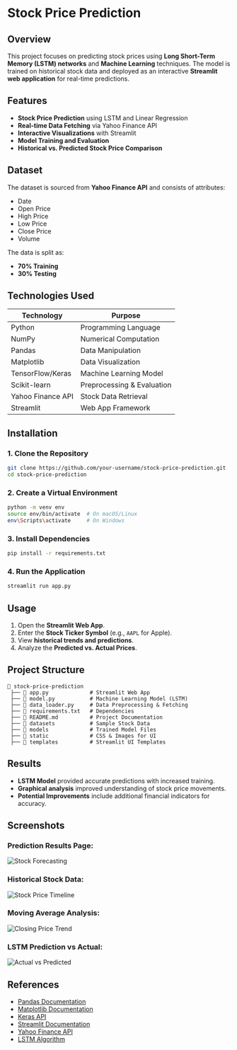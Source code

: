 # Stock Price Prediction

## Overview
This project focuses on predicting stock prices using **Long Short-Term Memory (LSTM) networks** and **Machine Learning** techniques. The model is trained on historical stock data and deployed as an interactive **Streamlit web application** for real-time predictions.

## Features
- **Stock Price Prediction** using LSTM and Linear Regression
- **Real-time Data Fetching** via Yahoo Finance API
- **Interactive Visualizations** with Streamlit
- **Model Training and Evaluation**
- **Historical vs. Predicted Stock Price Comparison**

## Dataset
The dataset is sourced from **Yahoo Finance API** and consists of attributes:
- Date
- Open Price
- High Price
- Low Price
- Close Price
- Volume

The data is split as:
- **70% Training**
- **30% Testing**

## Technologies Used
| Technology      | Purpose |
|---------------|---------|
| Python        | Programming Language |
| NumPy         | Numerical Computation |
| Pandas        | Data Manipulation |
| Matplotlib    | Data Visualization |
| TensorFlow/Keras | Machine Learning Model |
| Scikit-learn  | Preprocessing & Evaluation |
| Yahoo Finance API | Stock Data Retrieval |
| Streamlit     | Web App Framework |

## Installation
### 1. Clone the Repository
```sh
git clone https://github.com/your-username/stock-price-prediction.git
cd stock-price-prediction
```

### 2. Create a Virtual Environment
```sh
python -m venv env
source env/bin/activate  # On macOS/Linux
env\Scripts\activate     # On Windows
```

### 3. Install Dependencies
```sh
pip install -r requirements.txt
```

### 4. Run the Application
```sh
streamlit run app.py
```

## Usage
1. Open the **Streamlit Web App**.
2. Enter the **Stock Ticker Symbol** (e.g., `AAPL` for Apple).
3. View **historical trends and predictions**.
4. Analyze the **Predicted vs. Actual Prices**.

## Project Structure
```
📂 stock-price-prediction
 ├── 📜 app.py             # Streamlit Web App
 ├── 📜 model.py           # Machine Learning Model (LSTM)
 ├── 📜 data_loader.py     # Data Preprocessing & Fetching
 ├── 📜 requirements.txt   # Dependencies
 ├── 📜 README.md          # Project Documentation
 ├── 📂 datasets           # Sample Stock Data
 ├── 📂 models             # Trained Model Files
 ├── 📂 static             # CSS & Images for UI
 ├── 📂 templates          # Streamlit UI Templates
```

## Results
- **LSTM Model** provided accurate predictions with increased training.
- **Graphical analysis** improved understanding of stock price movements.
- **Potential Improvements** include additional financial indicators for accuracy.

## Screenshots
### Prediction Results Page:
![Stock Forecasting](image1.png)

### Historical Stock Data:
![Stock Price Timeline](image2.png)

### Moving Average Analysis:
![Closing Price Trend](image3.png)

### LSTM Prediction vs Actual:
![Actual vs Predicted](image4.png)



## References
- [Pandas Documentation](https://pandas.pydata.org/docs/)
- [Matplotlib Documentation](https://matplotlib.org/stable/index.html)
- [Keras API](https://keras.io/api/layers/)
- [Streamlit Documentation](https://docs.streamlit.io/)
- [Yahoo Finance API](https://python-yahoofinance.readthedocs.io/en/latest/api.html)
- [LSTM Algorithm](https://www.geeksforgeeks.org/long-short-term-memory-networks-explanation/)
